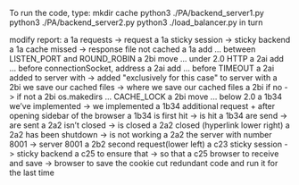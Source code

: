 To run the code, type:
mkdir cache
python3 ./PA/backend_server1.py
python3 ./PA/backend_server2.py
python3 ./load_balancer.py
in turn

modify report:
a 1a requests -> request
a 1a sticky session -> sticky backend
a 1a cache missed -> response file not cached
a 1a add ... between LISTEN_PORT and ROUND_ROBIN
a 2bi move ... under 2.0 HTTP
a 2ai add ... before connectionSocket, address
a 2ai add ... before TIMEOUT
a 2ai added to server with -> added "exclusively for this case" to server with
a 2bi we save our cached files -> where we save our cached files
a 2bi if no -> if not
a 2bi os.makedirs ... CACHE_LOCK
a 2bi move ... below 2.0
a 1b34 we’ve implemented -> we implemented
a 1b34 additional request + after opening sidebar of the browser
a 1b34 is first hit -> is hit
a 1b34 are send -> are sent
a 2a2 isn’t closed -> is closed
a 2a2 closed (hyperlink lower right)
a 2a2 has been shutdown -> is not working
a 2a2 the server with number 8001 -> server 8001
a 2b2 second request(lower left)
a c23 sticky session -> sticky backend
a c25 to ensure that -> so that
a c25 browser to receive and save -> browser to save the cookie
cut redundant code and run it for the last time